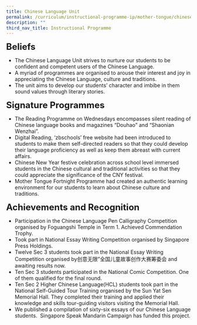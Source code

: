```yaml
---
title: Chinese Language Unit
permalink: /curriculum/instructional-programme-ip/mother-tongue/chinese-language-unit/
description: ""
third_nav_title: Instructional Programme
---
```



**<font size=5>Beliefs</font>**

*   The Chinese Language Unit strives to nurture our students to be confident and competent users of the Chinese Language.
*   A myriad of programmes are organised to arouse their interest and joy in appreciating the Chinese Language, culture and traditions.
*   The unit aims to develop our students’ character and imbibe in them sound values through literary stories.

**<font size=5>Signature Programmes</font>**


*   The Reading Programme on Wednesdays encompasses silent reading of Chinese language books and magazines “Douhao” and “Shaonian Wenzhai”. 
*   Digital Reading, ‘zbschools’ free website had been introduced to students to make them self-directed readers so that they could develop their language proficiency as well as keep them abreast with current affairs.  
*   Chinese New Year festive celebration across school level immersed students in the Chinese cultural and traditional activities so that they could appreciate the significance of the CNY festival.
*   Mother Tongue Fortnight Programme had created an authentic learning environment for our students to learn about Chinese culture and traditions.

**<font size=5>Achievements and Recognition</font>**

*   Participation in the Chinese Language Pen Calligraphy Competition organised by Foguangshi Temple in Term 1. Achieved Commendation Trophy.
*   Took part in National Essay Writing Competition organised by Singapore Press Holdings.
*   Twelve Sec 3 students took part in the National Essay Writing Competition organised by创意无限”全国儿童故事创作大赛筹委会 and awaiting results now.
*   Ten Sec 3 students participated in the National Comic Competition. One of them qualified for the final round.
*   Ten Sec 2 Higher Chinese Language(HCL) students took part in the National Self-Guided Tour Training organised by the Sun Yat Sen Memorial Hall. They completed their training and applied their knowledge and skills tour-guiding visitors visiting the Memorial Hall.     
*   We published a compilation of sixty-six essays of our Chinese Language students.  Singapore Speak Mandarin Campaign has funded this project.